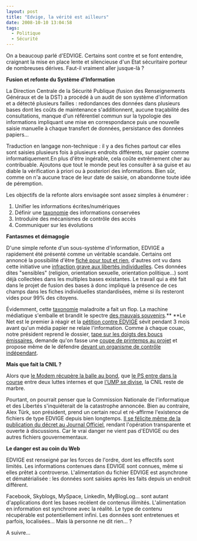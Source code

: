 ```yaml
---
layout: post
title: "Edvige, la vérité est ailleurs"
date: 2008-10-10 13:04:58
tags:
  - Politique
  - Sécurité
---
```


On a beaucoup parlé d'EDVIGE. Certains sont contre et se font entendre, craignant la mise en place lente et silencieuse d'un Etat sécuritaire porteur de nombreuses dérives. Faut-il vraiment aller jusque-là&nbsp;?

**Fusion et refonte du Système d'Information**

La Direction Centrale de la Sécurité Publique (fusion des Renseignements Généraux et de la DST) a procédé à un audit de son système d'information et a détecté plusieurs failles&nbsp;: redondances des données dans plusieurs bases dont les coûts de maintenance s'additionnent, aucune traçabilité des consultations, manque d'un référentiel commun sur la typologie des informations impliquant une mise en correspondance puis une nouvelle saisie manuelle à chaque transfert de données, persistance des données papiers&#8230;

Traduction en langage non-technique&nbsp;: il y a des fiches partout car elles sont saisies plusieurs fois à plusieurs endroits différents, sur papier comme informatiquement.En plus d'être ingérable, cela coûte extrêmement cher au contribuable. Ajoutons que tout le monde peut les consulter à sa guise et au diable la vérification à priori ou à posteriori des informations. Bien sûr, comme on n'a aucune trace de leur date de saisie, on abandonne toute idée de péremption.

Les objectifs de la refonte alors envisagée sont assez simples à énumérer&nbsp;:

1. Unifier les informations écrites/numériques
2. Définir une [taxonomie](http://fr.wikipedia.org/wiki/Taxonomie#Homonymie_en_informatique) des informations conservées
3. Introduire des mécanismes de contrôle des accès
4. Communiquer sur les évolutions

**Fantasmes et démagogie**

D'une simple refonte d'un sous-système d'information, EDVIGE a rapidement été présenté comme un véritable scandale. Certains ont annoncé la possibilité d'être [fiché pour tout et rien](//web.archive.org/web/20080911081722///www.liberation.fr:80/actualite/societe/349602.FR.php), d'autres ont vu dans cette initiative une [infraction grave](//web.archive.org/web/20081216084725///www.cap21.net:80/dynamic/dossier.php?id=1043%3Cbr/%3E)[ aux libertés individuelles](http://web.archive.org/web/20081216084725///www.cap21.net:80/dynamic/dossier.php?id=1043%3Cbr/%3E). Ces données dites "sensibles" (religion, orientation sexuelle, orientation politique&#8230;) sont déjà collectées dans les multiples bases existantes. Le travail qui a été fait dans le projet de fusion des bases à donc impliqué la présence de ces champs dans les fiches individuelles standardisées, même si ils resteront vides pour 99% des citoyens.

Évidemment, cette [taxonomie](//fr.wikipedia.org/wiki/Taxonomie#Homonymie_en_informatique) maladroite a fait un flop. La machine médiatique s'emballe et brandit le spectre [des mauvais souvenirs](https://fr.answers.yahoo.com/question/index?qid=20080903095407AAd3yfr).** **Le Net est le premier à réagir et la [pétition contre EDVIGE](//web.archive.org/web/20090412070052///nonaedvige.ras.eu.org:80/) sévit pendant 3 mois avant qu'un média papier ne relaie l'information. Comme à chaque couac, notre président reprend le dossier, [tape sur les doigts des boucs émissaires](//web.archive.org/web/20080922053339///www.liberation.fr:80/actualite/politiques/352907.FR.php?), demande qu'on fasse une [coupe de printemps au projet](//www.lejdd.fr/cmc/politique/200838/grand-toilettage-pour-edvige_150124.html) et propose même de le défendre [devant un organisme de contrôle indépendant](http://tempsreel.nouvelobs.com/).

**Mais que fait la CNIL&nbsp;?**

Alors que [le Modem récupère la balle au bond](//web.archive.org/web/20081020002935///www.mouvementdemocrate.fr:80/actualites/bayrou-modem-retrait-decret-edvige-100908.html?), que [le PS entre dans la course](//presse.parti-socialiste.fr/2008/09/05/fichier-edvige-de-nombreuses-regressions-pour-les-libertes-publiques/) entre deux luttes internes et que [l'UMP se divise](http://web.archive.org/web/20080914062355///www.liberation.fr:80/actualite/politiques/351006.FR.php), la CNIL reste de marbre.

Pourtant, on pourrait penser que la Commission Nationale de l'informatique et des Libertés s'inquiéterait de la catastrophe annoncée. Bien au contraire, Alex Türk, son président, prend un certain recul et ré-affirme l'existence de fichiers de type EDVIGE depuis bien longtemps. [Il se félicite même de la publication du décret au Journal Officiel](http://www.telerama.fr/idees/il-y-a-bien-plus-dangereux-que-le-fichier-edvige,33683.php), rendant l'opération transparente et ouverte à discussions. Car le vrai danger ne vient pas d'EDVIGE ou des autres fichiers gouvernementaux.

**Le danger est au coin du Web**

EDVIGE est renseigné par les forces de l'ordre, dont les effectifs sont limités. Les informations contenues dans EDVIGE sont connues, même si elles prêtet à controverse. L'alimentation du fichier EDVIGE est asynchrone et dématérialisée&nbsp;: les données sont saisies après les faits depuis un endroit différent.

Facebook, Skyblogs, MySpace, LinkedIn, MyBlogLog&#8230; sont autant d'applications dont les bases recèlent de contenus illimités. L'alimentation en information est synchrone avec la réalité. Le type de contenu récupérable est potentiellement infini. Les données sont entretenues et parfois, localisées&#8230;
Mais là personne ne dit rien&#8230;&nbsp;?

A suivre&#8230;